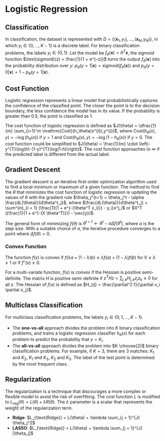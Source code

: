 # Logistic Regression

## Classification

In classification, the dataset is represented with $D = \{(\mathbf{x}_1, y_1), \dots, (\mathbf{x}_N, y_N)\}$, in which $y_i \in \{ 0, \dots, K - 1 \}$ is a discrete label. For binary classification problems, the labels $y_i \in \{0, 1\}$. Let the model be $f_\theta(\mathbf{x}) = \theta^{T} \mathbf{x}$, the sigmoid function $\text{sigmoid}(z) = \frac{1}{1 + e^{-z}}$ turns the output $f_\theta (\mathbf{x})$ into the probability distribution over $y$: $p_\theta (y = 1 | \mathbf{x}) = \text{sigmoid}(f_\theta (\mathbf{x}))$ and $p_\theta(y = 0|\mathbf{x}) = 1 - p_\theta(y = 1|\mathbf{x})$.

## Cost Function

Logistic regression represents a linear model that probabilistically captures the confidence of the classified point. The closer the point is to the decision boundary, the less confidence the model has in its value. If the probability is greater than 0.5, the point is classified as 1.

The cost function of logistic regression is defined as $J(\theta) = \dfrac{1}{m} \sum_{i=1}^m \mathrm{Cost}(h_\theta(x^{i}),y^{i})$, where $\mathrm{Cost}(h_\theta(x),y) = -\log(h_\theta(x))$ if $y = 1$ and $\mathrm{Cost}(h_\theta(x),y) = -\log(1-h_\theta(x))$ if $y = 0$. The cost function could be simplified to $J(\theta) = \frac{1}{m} \cdot \left(-y^{T}\log(h)-(1-y)^{T}\log(1-h)\right)$. The cost function approaches to $\infty$ if the predicted label is different from the actual label.

## Gradient Descent

The gradient descent is an iterative first-order optimization algorithm used to find a local minimum or maximum of a given function. The method to find the $\theta$ that minimizes the cost function of logistic regression is updating the values of $\theta$ with the gradient rule $\theta_j^{t+1} = \theta_j^t - \alpha \frac{dL(\theta)}{d\theta^t_j}$, where $\frac{dL(\theta)}{d\theta^t_j} = \sum^{n}_{i = 1} (\frac{1}{1 + e^{-(\theta^T x_i)}} - y_i)x^j_i$ or $X^T ((\frac{1}{1 + e^{-(X \theta^T)}}) - \vec{y})$.

The general form of minimizing $f(\theta)$ is $\theta^{t + 1} \leftarrow \theta^t - \alpha \Delta f(\theta^t)$, where $\alpha$ is the step size. With a suitable choice of $\alpha$, the iterative procedure converges to a point where $\Delta f(\theta) = 0$.

### Convex Function

The function $f(x)$ is convex if $f(\lambda a + (1 - \lambda) b) \le \lambda f(a) + (1 - \lambda) f(b)$ for $0 \le \lambda \le 1$ or if $f''(x) \ge 0$.

For a multi-variate function, $f(x)$ is convex if the Hessian is positive semi-definite. The matrix $H$ is positive semi-definite if $z^T H z = \sum_{j, k} H_{j, k} z_j z_k \ge 0$ for all $z$. The Hessian of $f(x)$ is defined as $H_{ij} = \frac{\partial^2 f}{\partial x_i \partial x_j}$.

## Multiclass Classification

For multiclass classification problems, the labels $y_i \in \{0, 1, \dots, K - 1 \}$.

- The **one-vs-all** approach divides the problem into $K$ binary classification problems, and trains a logistic regression classifier $h_\theta(x)$ for each problem to predict the probability that $y = K_i$.
- The **all-vs-all** approach divides the problem into $K \choose{2}$ binary classification problems. For example, if $K = 3$, there are 3 matches: $K_1$ and $K_2$, $K_1$ and $K_3$, $K_2$ and $K_3$. The label of the test point is determined by the most frequent class.

## Regularization

The regularization is a technique that discourages a more complex or flexible model to avoid the risk of overfitting. The cost function $L$ is modified to $L_{\text{reg}}(\theta) = L(\theta) + \lambda R(\theta)$. The $\lambda$ parameter is a scalar that represents the weight of the regularization term.

- **Ridge**: $L_{\text{Ridge}} = L(\theta) + \lambda \sum_{j = 1}^{J} \theta_j^2$
- **LASSO**: $L_{\text{Ridge}} = L(\theta) + \lambda \sum_{j = 1}^{J} |\theta_j|$
